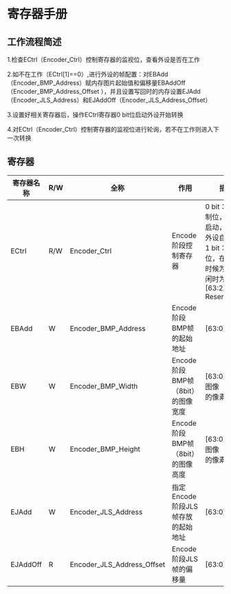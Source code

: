 # 寄存器手册

## 工作流程简述

1.检查ECtrl（Encoder_Ctrl）控制寄存器的监视位，查看外设是否在工作

2.如不在工作（ECtrl[1]==0）,进行外设的帧配置：对EBAdd（Encoder_BMP_Address）赋内存图片起始值和偏移量EBAddOff（Encoder_BMP_Address_Offset  ），并且设置写回时的内存设置EJAdd（Encoder_JLS_Address）和EJAddOff（Encoder_JLS_Address_Offset）

3.设置好相关寄存器后，操作ECtrl寄存器0 bit位启动外设开始转换

4.对ECtrl（Encoder_Ctrl）控制寄存器的监视位进行轮询，若不在工作则进入下一次转换

## 寄存器

| 寄存器名称 | R/W  | 全称                       | 作用                              | 描述                                                         |
| ---------- | ---- | -------------------------- | --------------------------------- | ------------------------------------------------------------ |
| ECtrl      | R/W  | Encoder_Ctrl               | Encode阶段控制寄存器              | 0 bit：启动控制位，为1时启动，启动后外设自动置0<br />1 bit：监视位，在转换的时候为1，空闲时为0<br />[63:2]: Reserved |
| EBAdd      | W    | Encoder_BMP_Address        | Encode阶段BMP帧的起始地址         | [63:0]:Addr                                                  |
| EBW        | W    | Encoder_BMP_Width          | Encode阶段BMP帧（8bit）的图像宽度 | [63:0]:一帧图像（8bit）的像素宽度                            |
| EBH        | W    | Encoder_BMP_Height         | Encode阶段BMP帧（8bit）的图像高度 | [63:0]:一帧图像（8bit）的像素高度                            |
| EJAdd      | W    | Encoder_JLS_Address        | 指定Encode阶段JLS帧存放的起始地址 | [63:0]:Addr                                                  |
| EJAddOff   | R    | Encoder_JLS_Address_Offset | Encode阶段JLS帧的偏移量           | [63:0]:Offset                                                |



